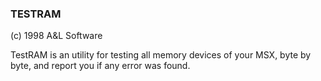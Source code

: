 ### TESTRAM

(c) 1998 A&L Software

TestRAM is an utility for testing all memory devices of your MSX, byte by byte, and report you if any error was found.

